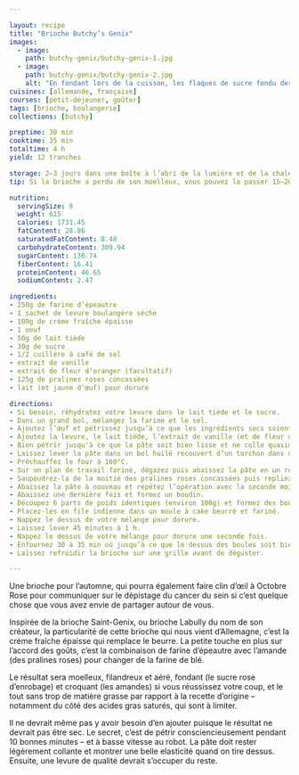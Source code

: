 ```yaml
---

layout: recipe
title: "Brioche Butchy’s Genix"
images:
  - image:
    path: butchy-genix/butchy-genix-1.jpg
  - image:
    path: butchy-genix/butchy-genix-2.jpg
    alt: "En fondant lors de la cuisson, les flaques de sucre fondu des pralines roses apporte une belle humidité. Si la mie s’est bien développée après un pétrissage rigoureux, on a l’impression de manger un nuage."
cuisines: [allemande, française]
courses: [petit-déjeuner, goûter]
tags: [brioche, boulangerie]
collections: [butchy]

preptime: 30 min
cooktime: 35 min
totaltime: 4 h
yield: 12 tranches

storage: 2–3 jours dans une boîte à l’abri de la lumière et de la chaleur à température ambiante. 2–3 mois au congélateur.
tip: Si la brioche a perdu de son moelleux, vous pouvez la passer 15–20 secondes au micro-ondes pour lui faire retrouver toute sa douceur.

nutrition:
  servingSize: 8
  weight: 615
  calories: 1731.45
  fatContent: 28.86
  saturatedFatContent: 8.48
  carbohydrateContent: 309.94
  sugarContent: 136.74
  fiberContent: 16.41
  proteinContent: 46.65
  sodiumContent: 2.47

ingredients:
- 250g de farine d’épeautre
- 1 sachet de levure boulangère sèche
- 100g de crème fraîche épaisse
- 1 oeuf
- 50g de lait tiède
- 30g de sucre
- 1/2 cuillère à café de sel
- extrait de vanille
- extrait de fleur d’oranger (facultatif)
- 125g de pralines roses concassées
- lait (et jaune d’œuf) pour dorure

directions:
- Si besoin, réhydratez votre levure dans le lait tiède et le sucre.
- Dans un grand bol, mélangez la farine et le sel.
- Ajoutez l’œuf et pétrissez jusqu’à ce que les ingrédients secs soient bien humides.
- Ajoutez la levure, le lait tiède, l’extrait de vanille (et de fleur d’oranger), et la crème fraîche. 
- Bien pétrir jusqu'à ce que la pâte soit bien lisse et ne colle quasiment plus aux doigts – au robot, quand la pâte se décolle des parois, pas plus. Elle doit néanmoins rester bien souple, donc ajustez farine et liquide en conséquence. 
- Laissez lever la pâte dans un bol huilé recouvert d’un torchon dans un endroit chaud pendant 1h30–2h. Elle devrait avoir doublé de volume au bout de ce laps de temps. Vous pouvez également la préparer la veille et la laisser lever au frigo pendant la nuit.
- Préchauffez le four à 160°C.
- Sur un plan de travail fariné, dégazez puis abaissez la pâte en un rectangle de 35 cm sur 25 environ.
- Saupoudrez-la de la moitié des pralines roses concassées puis repliez-la sur elle même.
- Abaissez la pâte à nouveau et répétez l’opération avec la seconde moitié des pralines.
- Abaissez une dernière fois et formez un boudin.
- Découpez 6 parts de poids identiques (environ 100g) et formez des boules bien rondes. 
- Placez-les en file indienne dans un moule à cake beurré et fariné.
- Nappez le dessus de votre mélange pour dorure.
- Laissez lever 45 minutes à 1 h.
- Nappez le dessus de votre mélange pour dorure une seconde fois.
- Enfournez 30 à 35 min où jusqu’à ce que le dessus des boules soit bien doré.
- Laissez refroidir la brioche sur une grille avant de déguster.

---
```


Une brioche pour l’automne, qui pourra également faire clin d’œil à Octobre Rose pour communiquer sur le dépistage du cancer du sein si c’est quelque chose que vous avez envie de partager autour de vous. 

Inspirée de la brioche Saint-Genix, ou brioche Labully du nom de son créateur, la particularité de cette brioche qui nous vient d’Allemagne, c’est la crème fraîche épaisse qui remplace le beurre. La petite touche en plus sur l’accord des goûts, c’est la combinaison de farine d’épeautre avec l’amande (des pralines roses) pour changer de la farine de blé.

Le résultat sera moelleux, filandreux et aéré, fondant (le sucre rose d’enrobage) et croquant (les amandes) si vous réussissez votre coup, et le tout sans trop de matière grasse par rapport à la recette d’origine – notamment du côté des acides gras saturés, qui sont à limiter. 

Il ne devrait même pas y avoir besoin d’en ajouter puisque le résultat ne devrait pas être sec. Le secret, c’est de pétrir consciencieusement pendant 10 bonnes minutes – et à basse vitesse au robot. La pâte doit rester légèrement collante et montrer une belle elasticité quand on tire dessus. Ensuite, une levure de qualité devrait s’occuper du reste.